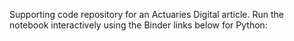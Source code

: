 Supporting code repository for an Actuaries Digital article. Run the notebook interactively using the Binder links below for Python:

